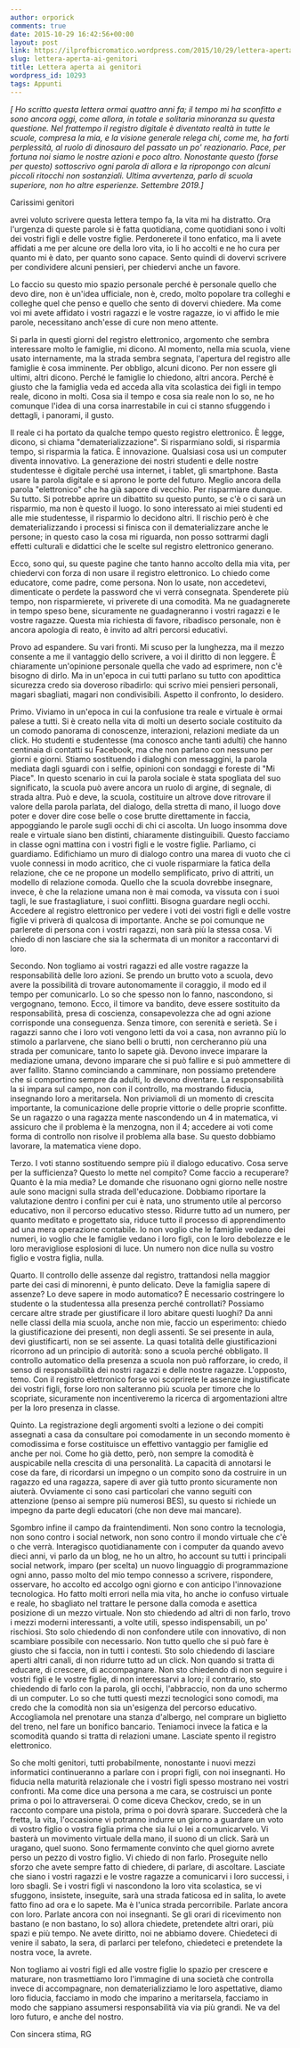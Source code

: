 ```yaml
---
author: orporick
comments: true
date: 2015-10-29 16:42:56+00:00
layout: post
link: https://ilprofbicromatico.wordpress.com/2015/10/29/lettera-aperta-ai-genitori/
slug: lettera-aperta-ai-genitori
title: Lettera aperta ai genitori
wordpress_id: 10293
tags: Appunti
---
```


*[  Ho scritto questa lettera ormai quattro anni fa; il tempo mi ha sconfitto
    e sono ancora oggi, come allora, in totale e solitaria minoranza su questa
    questione. Nel frattempo il registro digitale è diventato realtà in tutte le
    scuole, compresa la mia, e la visione generale relega chi, come me, ha forti
    perplessità, al ruolo di dinosauro del passato un po' reazionario. Pace, per
    fortuna noi siamo le nostre azioni e poco altro. Nonostante questo (forse per
    questo) sottoscrivo ogni parola di allora e la ripropongo con alcuni
    piccoli ritocchi non sostanziali. Ultima avvertenza, parlo di scuola
    superiore, non ho altre esperienze. Settembre 2019.]*

Carissimi genitori

avrei voluto scrivere questa lettera tempo fa, la vita mi ha distratto. Ora
l'urgenza di queste parole si è fatta quotidiana, come quotidiani sono i volti
dei vostri figli e delle vostre figlie. Perdonerete il tono enfatico, ma li
avete affidati a me per alcune ore della loro vita, io li ho accolti e ne ho
cura per quanto mi è dato, per quanto sono capace. Sento quindi di dovervi
scrivere per condividere alcuni pensieri, per chiedervi anche un favore.

Lo faccio su questo mio spazio personale perché è personale quello che devo
dire, non è un'idea ufficiale, non è, credo, molto popolare tra colleghi e
colleghe  quel che penso e
quello che sento di dovervi chiedere. Ma come voi mi avete affidato i vostri
ragazzi e le vostre ragazze, io vi affido le mie parole, necessitano anch'esse
di cure non meno attente.

Si parla in questi giorni del registro elettronico, argomento che sembra
interessare molto le famiglie, mi dicono. Al momento, nella mia scuola, viene
usato internamente, ma la strada sembra segnata, l'apertura del registro alle
famiglie è cosa imminente. Per obbligo, alcuni dicono. Per non essere gli
ultimi, altri dicono. Perché le famiglie lo chiedono, altri ancora. Perché è
giusto che la famiglia veda ed acceda alla vita scolastica dei figli in tempo
reale, dicono in molti. Cosa sia il tempo e cosa sia reale non lo so, ne ho
comunque l'idea di una corsa inarrestabile in cui ci stanno sfuggendo i
dettagli, i panorami, il gusto.

Il reale ci ha portato da qualche tempo questo registro elettronico. È legge,
dicono, si chiama "dematerializzazione". Si risparmiano soldi, si risparmia
tempo, si risparmia la fatica. È innovazione. Qualsiasi cosa usi un computer
diventa innovativo. La generazione dei nostri studenti e delle nostre
studentesse è digitale perché usa internet, i tablet, gli smartphone. Basta
usare la parola digitale e si aprono le porte del futuro. Meglio ancora della
parola "elettronico" che ha già sapore di vecchio. Per risparmiare dunque. Su
tutto. Si potrebbe aprire un dibattito su questo punto, se c'è o ci sarà un
risparmio, ma non è questo il luogo. Io sono interessato ai miei studenti ed
alle mie studentesse, il risparmio lo decidono altri. Il rischio però è che
dematerializzando i processi si finisca con il dematerializzare anche le
persone; in questo caso la cosa mi riguarda, non posso sottrarmi dagli effetti
culturali e didattici che le scelte sul registro elettronico generano.

Ecco, sono qui, su queste pagine che tanto hanno accolto della mia vita, per
chiedervi con forza di non usare il registro elettronico. Lo chiedo come
educatore, come padre, come persona. Non lo usate, non accedetevi, dimenticate o
perdete la password che vi verrà consegnata. Spenderete più tempo, non
risparmierete, vi priverete di una comodità. Ma ne guadagnerete in tempo speso
bene, sicuramente ne guadagneranno i vostri ragazzi e le vostre ragazze. Questa
mia richiesta di favore, ribadisco personale, non è ancora apologia di reato, è
invito ad altri percorsi educativi.

Provo ad espandere. Su vari fronti. Mi scuso per la lunghezza, ma il mezzo
consente a me il vantaggio dello scrivere, a voi il diritto di non leggere. È
chiaramente un'opinione personale quella che vado ad esprimere, non c'è bisogno
di dirlo. Ma in un'epoca in cui tutti parlano su tutto con apodittica sicurezza
credo sia doveroso ribadirlo: qui scrivo miei pensieri personali, magari
sbagliati, magari non condivisibili. Aspetto il confronto, lo desidero.

Primo. Viviamo in un'epoca in cui la confusione tra reale e virtuale è ormai
palese a tutti. Si è creato nella vita di molti un deserto sociale costituito da
un comodo panorama di conoscenze, interazioni, relazioni mediate da un click. Ho
studenti e studentesse (ma conosco anche tanti adulti) che hanno centinaia di
contatti su Facebook, ma che non parlano con nessuno per giorni e giorni. Stiamo
sostituendo i dialoghi con messaggini, la parola mediata dagli sguardi con i
selfie, opinioni con sondaggi e foreste di "Mi Piace". In questo scenario in cui
la parola sociale è stata spogliata del suo significato, la scuola può avere
ancora un ruolo di argine, di segnale, di strada altra. Può e deve, la scuola,
costituire un altrove dove ritrovare il valore della parola parlata, del
dialogo, della stretta di mano, il luogo dove poter e dover dire cose belle o
cose brutte direttamente in faccia, appoggiando le parole sugli occhi di chi ci
ascolta. Un luogo insomma dove reale e virtuale siano ben distinti, chiaramente
distinguibili. Questo facciamo in classe ogni mattina con i vostri figli e le
vostre figlie. Parliamo, ci guardiamo. Edifichiamo un muro di dialogo contro una
marea di vuoto che ci vuole connessi in modo acritico, che ci vuole risparmiare
la fatica della relazione, che ce ne propone un modello semplificato, privo di
attriti, un modello di relazione comoda. Quello che la scuola dovrebbe
insegnare, invece, è che la relazione umana non è mai comoda, va vissuta con i
suoi tagli, le sue frastagliature, i suoi conflitti. Bisogna guardare negli
occhi. Accedere al registro elettronico per vedere i voti dei vostri figli e
delle vostre figlie vi priverà di qualcosa di importante. Anche se poi comunque
ne parlerete di persona con i vostri ragazzi, non sarà più la stessa cosa. Vi
chiedo di non lasciare che sia la schermata di un monitor a raccontarvi di loro.

Secondo. Non togliamo ai vostri ragazzi ed alle vostre ragazze la responsabilità
delle loro azioni. Se prendo un brutto voto a scuola,
devo avere la possibilità di trovare autonomamente il coraggio, il modo ed il
tempo per comunicarlo. Lo so che spesso non lo fanno, nascondono, si vergognano,
temono. Ecco, il timore va bandito, deve essere sostituito da responsabilità,
presa di coscienza, consapevolezza che ad ogni azione corrisponde una
conseguenza. Senza timore, con serenità e serietà. Se i ragazzi sanno che i loro
voti vengono letti da voi a casa, non avranno più lo stimolo a parlarvene, che
siano belli o brutti, non cercheranno più una strada per comunicare, tanto lo
sapete già. Devono invece imparare la mediazione umana, devono imparare che si
può fallire e si può ammettere di aver fallito. Stanno cominciando a camminare,
non possiamo pretendere che si comportino sempre da adulti, lo devono diventare.
La responsabilità la si impara sul campo, non con il controllo, ma mostrando
fiducia, insegnando loro a meritarsela. Non priviamoli di un momento di crescita
importante, la comunicazione delle proprie vittorie o delle proprie sconfitte.
Se un ragazzo o una ragazza mente nascondendo un 4 in matematica, vi assicuro
che il problema è la menzogna, non il 4; accedere ai voti come forma di
controllo non risolve il problema alla base. Su questo dobbiamo lavorare,
la matematica viene dopo.

Terzo. I voti stanno sostituendo sempre più il dialogo educativo. Cosa serve per
la sufficienza? Questo lo mette nel compito? Come faccio a recuperare? Quanto è
la mia media? Le domande che risuonano ogni giorno nelle nostre aule sono
macigni sulla strada dell'educazione. Dobbiamo riportare la valutazione dentro i
confini per cui è nata, uno strumento utile al percorso educativo, non il
percorso educativo stesso. Ridurre tutto ad un numero, per quanto meditato e
progettato sia, riduce tutto il processo di apprendimento ad una mera operazione
contabile. Io non voglio che le famiglie vedano dei numeri, io voglio che le
famiglie vedano i loro figli, con le loro debolezze e le loro meravigliose
esplosioni di luce. Un numero non dice nulla su vostro figlio e vostra figlia,
nulla.

Quarto. Il controllo delle assenze dal registro, trattandosi nella maggior parte
dei casi di minorenni, è punto delicato. Deve la famiglia sapere di assenze? Lo
deve sapere in modo automatico? È necessario costringere lo studente o la
studentessa alla presenza perché controllati? Possiamo cercare altre strade per
giustificare il loro abitare questi luoghi? Da anni nelle classi della mia scuola, anche non
mie, faccio un esperimento: chiedo la giustificazione dei presenti, non degli
assenti. Se sei presente in aula, devi giustificarti, non se sei assente. La
quasi totalità delle giustificazioni ricorrono ad un principio di autorità: sono
a scuola perché obbligato. Il controllo automatico della presenza a scuola non
può rafforzare, io credo, il senso di responsabilità dei nostri ragazzi e delle
nostre ragazze. L'opposto, temo. Con il registro elettronico forse voi
scoprirete le assenze ingiustificate dei vostri figli, forse loro non salteranno
più scuola per timore che lo scopriate, sicuramente non incentiveremo la ricerca
di argomentazioni altre per la loro presenza in classe.

Quinto. La registrazione degli argomenti svolti a lezione o dei compiti
assegnati a casa da consultare poi comodamente in un secondo momento è comodissima e forse costituisce un
effettivo vantaggio per famiglie ed anche per noi. Come ho già detto, però, non sempre
la comodità è auspicabile nella crescita di una personalità. La capacità di
annotarsi le cose da fare, di ricordarsi un impegno o un compito sono da
costruire in un ragazzo ed una ragazza, sapere di aver già tutto pronto
sicuramente non aiuterà. Ovviamente ci sono casi particolari che vanno seguiti
con attenzione (penso ai sempre più numerosi BES), su questo si richiede un
impegno da parte degli educatori (che non deve mai mancare). 

Sgombro infine il campo da fraintendimenti. Non sono contro la tecnologia, non sono
contro i social network, non sono contro il mondo virtuale che c'è o che verrà.
Interagisco quotidianamente con i computer da quando avevo dieci anni, vi parlo da un blog, ne ho un
altro, ho account su tutti i principali social network, imparo (per scelta) un
nuovo linguaggio di programmazione ogni anno, passo molto del mio
tempo connesso a scrivere, rispondere, osservare, ho accolto ed accolgo ogni
giorno e con anticipo l'innovazione tecnologica. Ho fatto molti errori nella mia
vita, ho anche io confuso virtuale e reale, ho sbagliato nel trattare le persone
dalla comoda e asettica posizione di un mezzo virtuale. Non sto chiedendo ad
altri di non farlo, trovo i mezzi moderni interessanti, a volte utili, spesso
indispensabili, un po' rischiosi. Sto solo chiedendo di non confondere utile con
innovativo, di non scambiare possibile con necessario. Non tutto quello che si
può fare è giusto che si faccia, non in tutti i contesti. Sto solo chiedendo di
lasciare aperti altri canali, di non ridurre tutto ad un click. Non quando si
tratta di educare, di crescere, di accompagnare. Non sto chiedendo di non
seguire i vostri figli e le vostre figlie, di non interessarvi a loro; il
contrario, sto chiedendo di farlo con la parola, gli occhi, l'abbraccio, non da
uno schermo di un computer. Lo so che tutti questi mezzi tecnologici sono
comodi, ma credo che la comodità non sia un'esigenza del percorso educativo.
Accogliamola nel prenotare una stanza d'albergo, nel comprare un biglietto del
treno, nel fare un bonifico bancario. Teniamoci invece la fatica e la scomodità
quando si tratta di relazioni umane. Lasciate spento il registro elettronico.

So che molti genitori, tutti probabilmente, nonostante i nuovi mezzi informatici
continueranno a parlare con i propri figli, con noi insegnanti. Ho fiducia nella
maturità relazionale che i vostri figli spesso mostrano nei vostri confronti. Ma
come dice una persona a me cara, se costruisci un ponte prima o poi lo
attraverserai. O come diceva Checkov, credo, se in un racconto compare una
pistola, prima o poi dovrà sparare. Succederà che la fretta, la vita,
l'occasione vi potranno indurre un giorno a guardare un voto di vostro figlio o
vostra figlia prima che sia lui o lei a comunicarvelo. Vi basterà un movimento
virtuale della mano, il suono di un click. Sarà un uragano, quel suono. Sono
fermamente convinto che quel giorno avrete perso un pezzo di vostro figlio. Vi
chiedo di non farlo. Proseguite nello sforzo che avete sempre fatto di chiedere,
di parlare, di ascoltare. Lasciate che siano i vostri ragazzi e le vostre
ragazze a comunicarvi i loro successi, i loro sbagli. Se i vostri figli vi
nascondono la loro vita scolastica, se vi sfuggono, insistete, inseguite, sarà
una strada faticosa ed in salita, lo avete fatto fino ad ora e lo sapete. Ma è
l'unica strada percorribile. Parlate ancora con loro. Parlate ancora con noi
insegnanti. Se gli orari di ricevimento non bastano (e non bastano, lo so)
allora chiedete, pretendete altri orari, più spazi e più tempo. Ne avete
diritto, noi ne abbiamo dovere. Chiedeteci di venire il sabato, la sera, di
parlarci per telefono, chiedeteci e pretendete la nostra voce, la avrete.

Non togliamo ai vostri figli ed alle vostre figlie lo spazio per crescere e
maturare, non trasmettiamo loro l'immagine di una società che controlla invece
di accompagnare, non dematerializziamo le loro aspettative, diamo loro fiducia,
facciamo in modo che imparino a meritarsela, facciamo in modo che sappiano
assumersi responsabilità via via più grandi. Ne va del loro futuro, e anche del
nostro.

Con sincera stima, RG
